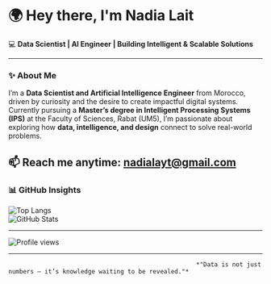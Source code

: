 # 🌍 Hey there, I'm Nadia Lait  
💻 **Data Scientist | AI Engineer | Building Intelligent & Scalable Solutions**

---

### ✨ About Me  
I’m a **Data Scientist and Artificial Intelligence Engineer** from Morocco, driven by curiosity and the desire to create impactful digital systems.  
Currently pursuing a **Master’s degree in Intelligent Processing Systems (IPS)** at the Faculty of Sciences, Rabat (UM5), I’m passionate about exploring how **data, intelligence, and design** connect to solve real-world problems.


📫 **Reach me anytime:** [nadialayt@gmail.com](mailto:nadialayt@gmail.com)  
---

### 📊 GitHub Insights  

![Top Langs](https://github-readme-stats.vercel.app/api/top-langs/?username=Nadialait0&layout=compact&theme=radical)  
![GitHub Stats](https://github-readme-stats.vercel.app/api?username=Nadialait0&show_icons=true&theme=radical)

---

![Profile views](https://komarev.com/ghpvc/?username=Nadialait0&color=ff69b4&style=flat)

---

                                                        *"Data is not just numbers — it’s knowledge waiting to be revealed."*
